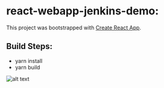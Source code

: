 # react-webapp-jenkins-demo:

This project was bootstrapped with [Create React App](https://github.com/facebook/create-react-app).

## Build Steps:
* yarn install
* yarn build

![alt text](./docs/example-screen.png "React sample WebApp")

